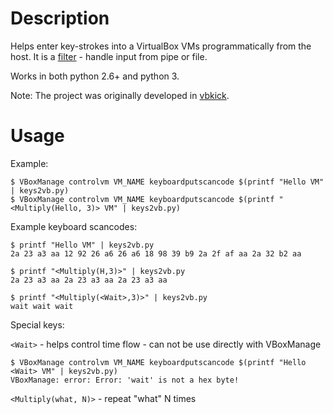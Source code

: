 # Description

Helps enter key-strokes into a VirtualBox VMs programmatically from the host.
It is a [filter](http://en.wikipedia.org/wiki/Filter_%28Unix%29) - handle input from pipe or file.

Works in both python 2.6+ and python 3.

Note: The project was originally developed in [vbkick](https://github.com/wilas/vbkick).

# Usage

Example:
```
$ VBoxManage controlvm VM_NAME keyboardputscancode $(printf "Hello VM" | keys2vb.py)
$ VBoxManage controlvm VM_NAME keyboardputscancode $(printf "<Multiply(Hello, 3)> VM" | keys2vb.py)
```

Example keyboard scancodes:
```
$ printf "Hello VM" | keys2vb.py
2a 23 a3 aa 12 92 26 a6 26 a6 18 98 39 b9 2a 2f af aa 2a 32 b2 aa

$ printf "<Multiply(H,3)>" | keys2vb.py
2a 23 a3 aa 2a 23 a3 aa 2a 23 a3 aa

$ printf "<Multiply(<Wait>,3)>" | keys2vb.py
wait wait wait
```

Special keys:

`<Wait>` -  helps control time flow -  can not be use directly with VBoxManage

```
$ VBoxManage controlvm VM_NAME keyboardputscancode $(printf "Hello <Wait> VM" | keys2vb.py)
VBoxManage: error: Error: 'wait' is not a hex byte!
```

`<Multiply(what, N)>` - repeat "what" N times
